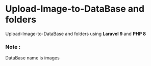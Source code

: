 # Upload-Image-to-DataBase and folders
 Upload-Image-to-DataBase and folders using <b> Laravel 9 </b> and <b> PHP 8 </b><br>


<h3>Note : </h3> DataBase name is images

